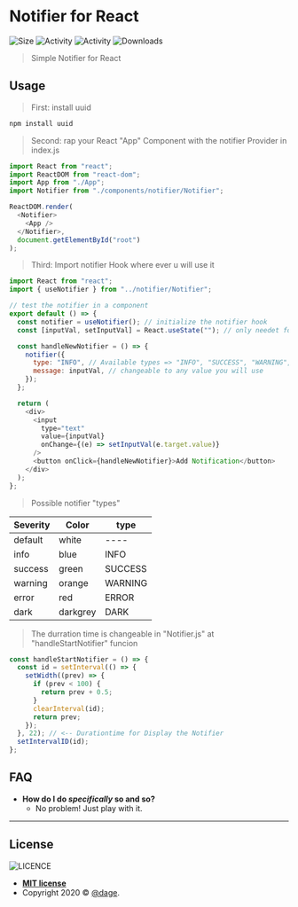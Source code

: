 # Notifier for React

![Size](https://img.shields.io/github/repo-size/dage459/notifier)
![Activity](https://img.shields.io/github/release-date/dage459/notifier)
![Activity](https://img.shields.io/github/last-commit/dage459/notifier)
![Downloads](https://img.shields.io/github/downloads/dage459/notifier/total)

> Simple Notifier for React

## Usage

> First: install uuid

```javascript
npm install uuid
```

> Second: rap your React "App" Component with the notifier Provider in index.js

```javascript
import React from "react";
import ReactDOM from "react-dom";
import App from "./App";
import Notifier from "./components/notifier/Notifier";

ReactDOM.render(
  <Notifier>
    <App />
  </Notifier>,
  document.getElementById("root")
);
```

> Third: Import notifier Hook where ever u will use it

```javascript
import React from "react";
import { useNotifier } from "../notifier/Notifier";

// test the notifier in a component
export default () => {
  const notifier = useNotifier(); // initialize the notifier hook
  const [inputVal, setInputVal] = React.useState(""); // only needet for testing

  const handleNewNotifier = () => {
    notifier({
      type: "INFO", // Available types => "INFO", "SUCCESS", "WARNING", "ERROR", "DARK", "DEFAULT"
      message: inputVal, // changeable to any value you will use
    });
  };

  return (
    <div>
      <input
        type="text"
        value={inputVal}
        onChange={(e) => setInputVal(e.target.value)}
      />
      <button onClick={handleNewNotifier}>Add Notification</button>
    </div>
  );
};
```

> Possible notifier "types"

| Severity | Color    | type    |
| -------- | -------- | ------- |
| default  | white    | ----    |
| info     | blue     | INFO    |
| success  | green    | SUCCESS |
| warning  | orange   | WARNING |
| error    | red      | ERROR   |
| dark     | darkgrey | DARK    |

> The durration time is changeable in "Notifier.js" at "handleStartNotifier" funcion

```javascript
const handleStartNotifier = () => {
  const id = setInterval(() => {
    setWidth((prev) => {
      if (prev < 100) {
        return prev + 0.5;
      }
      clearInterval(id);
      return prev;
    });
  }, 22); // <-- Durationtime for Display the Notifier
  setIntervalID(id);
};
```

## FAQ

- **How do I do _specifically_ so and so?**
  - No problem! Just play with it.

---

## License

![LICENCE](https://img.shields.io/github/license/dave459/notifier)

- **[MIT license](http://www.opensource.org/licenses/mit-license.php)**
- Copyright 2020 © <a href="https://github.com/dage459/notifier.git" target="_blank">@dage</a>.
